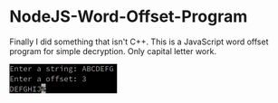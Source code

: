 # NodeJS-Word-Offset-Program
Finally I did something that isn't C++. This is a JavaScript word offset program for simple decryption. Only capital letter work.

![Screenshot of result](https://github.com/MintMellowCat/NodeJS-Word-Offset-Program/blob/main/Screenshot_20201218_093201.png)
